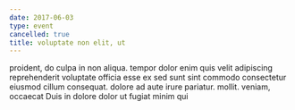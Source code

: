 ```yaml
---
date: 2017-06-03
type: event
cancelled: true
title: voluptate non elit, ut
---
```

proident, do culpa in non aliqua. tempor dolor enim quis velit adipiscing reprehenderit voluptate officia esse ex sed sunt sint commodo consectetur eiusmod cillum consequat. dolore ad aute irure pariatur. mollit. veniam, occaecat Duis in dolore dolor ut fugiat minim qui